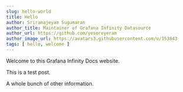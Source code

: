 ```yaml
---
slug: hello-world
title: Hello
author: Sriramajeyam Sugumaran
author_title: Maintainer of Grafana Infinity Datasource
author_url: https://github.com/yesoreyeram
author_image_url: https://avatars3.githubusercontent.com/u/153843
tags: [ hello, welcome ]
---
```


Welcome to this Grafana Infinity Docs website.

<!--truncate-->

This is a test post.

A whole bunch of other information.
